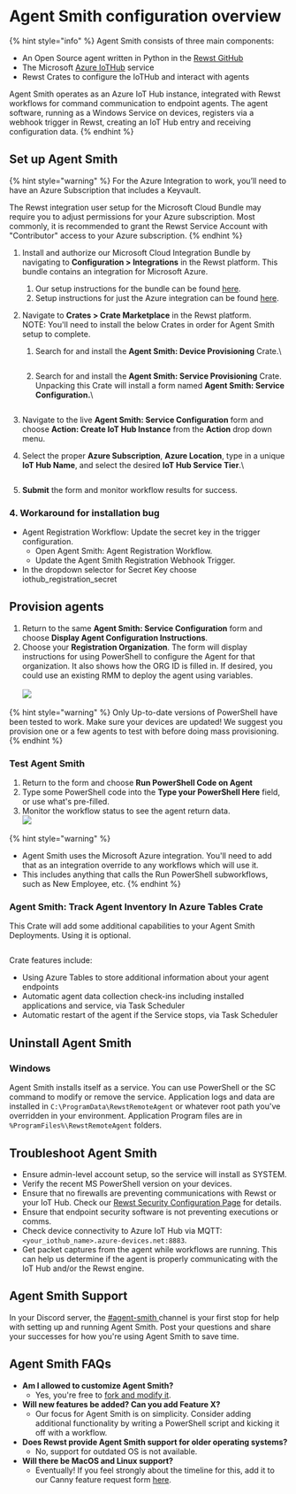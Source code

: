 # Agent Smith configuration overview

{% hint style="info" %}
Agent Smith consists of three main components:

* An Open Source agent written in Python in the [Rewst GitHub](https://github.com/RewstApp/rewst_remote_agent)
* The Microsoft [Azure IoTHub](https://azure.microsoft.com/en-us/products/iot-hub) service
* Rewst Crates to configure the IoTHub and interact with agents

Agent Smith operates as an Azure IoT Hub instance, integrated with Rewst workflows for command communication to endpoint agents. The agent software, running as a Windows Service on devices, registers via a webhook trigger in Rewst, creating an IoT Hub entry and receiving configuration data.
{% endhint %}

## Set up Agent Smith

{% hint style="warning" %}
For the Azure Integration to work, you’ll need to have an Azure Subscription that includes a Keyvault.

The Rewst integration user setup for the Microsoft Cloud Bundle may require you to adjust permissions for your Azure subscription. Most commonly, it is recommended to grant the Rewst Service Account with "Contributor" access to your Azure subscription.
{% endhint %}

1. Install and authorize our Microsoft Cloud Integration Bundle by navigating to **Configuration > Integrations** in the Rewst platform. This bundle contains an integration for Microsoft Azure.&#x20;
   1. Our setup instructions for the bundle can be found [here](https://docs.rewst.help/documentation/integrations/cloud/microsoft-cloud-integration-bundle).&#x20;
   2. Setup instructions for just the Azure integration can be found [here](https://docs.rewst.help/documentation/integrations/cloud/microsoft-cloud-integration-bundle/microsoft-azure/microsoft-azure-integration-setup).&#x20;
2. Navigate to **Crates > Crate Marketplace** in the Rewst platform. \
   NOTE: You'll need to install the below Crates in order for Agent Smith setup to complete.&#x20;
   1.  Search for and install the **Agent Smith: Device Provisioning** Crate.\


       <figure><img src="../../.gitbook/assets/Screenshot 2025-02-07 at 1.35.34 PM.png" alt=""><figcaption></figcaption></figure>
   2.  Search for and install the **Agent Smith: Service Provisioning** Crate. Unpacking this Crate will install a form named **Agent Smith: Service Configuration.**\


       <figure><img src="../../.gitbook/assets/Screenshot 2025-02-07 at 1.36.54 PM.png" alt=""><figcaption></figcaption></figure>
3. Navigate to the live **Agent Smith: Service Configuration** form and choose **Action: Create IoT Hub Instance** from the **Action** drop down menu.
4.  Select the proper **Azure Subscription**, **Azure Location**, type in a unique **IoT Hub Name**, and select the desired **IoT Hub Service Tier**.\




    <figure><img src="../../.gitbook/assets/Screenshot 2025-02-07 at 2.43.55 PM.png" alt=""><figcaption></figcaption></figure>
5. **Submit** the form and monitor workflow results for success.

### 4. Workaround for installation bug

* Agent Registration Workflow: Update the secret key in the trigger configuration.
  * Open Agent Smith: Agent Registration Workflow.
  * Update the Agent Smith Registration Webhook Trigger.
* In the dropdown selector for Secret Key choose iothub\_registration\_secret

## Provision agents

1. Return to the same **Agent Smith: Service Configuration** form and choose **Display Agent Configuration Instructions**.
2. Choose your **Registration Organization**. The form will display instructions for using PowerShell to configure the Agent for that organization. It also shows how the ORG ID is filled in. If desired, you could use an existing RMM to deploy the agent using variables.\
   \
   ![](<../../.gitbook/assets/Screenshot 2025-02-07 at 2.50.37 PM.png>)

{% hint style="warning" %}
Only Up-to-date versions of PowerShell have been tested to work. Make sure your devices are updated! We suggest you provision one or a few agents to test with before doing mass provisioning.
{% endhint %}



### Test Agent Smith

1. Return to the form and choose **Run PowerShell Code on Agent**
2. Type some PowerShell code into the **Type your PowerShell Here** field, or use what's pre-filled.
3. Monitor the workflow status to see the agent return data.\
   ![](<../../.gitbook/assets/Screenshot 2025-02-07 at 2.54.04 PM.png>)

{% hint style="warning" %}
* Agent Smith uses the Microsoft Azure integration. You'll need to add that as an integration override to any workflows which will use it.
* This includes anything that calls the Run PowerShell subworkflows, such as New Employee, etc.
{% endhint %}



### Agent Smith: Track Agent Inventory In Azure Tables Crate

This Crate will add some additional capabilities to your Agent Smith Deployments. Using it is optional.&#x20;

<figure><img src="../../.gitbook/assets/Screenshot 2025-02-07 at 2.57.50 PM.png" alt=""><figcaption></figcaption></figure>

Crate features include:

* Using Azure Tables to store additional information about your agent endpoints
* Automatic agent data collection check-ins including installed applications and service, via Task Scheduler
* Automatic restart of the agent if the Service stops, via Task Scheduler

## Uninstall Agent Smith

### Windows

Agent Smith installs itself as a service. You can use PowerShell or the SC command to modify or remove the service. Application logs and data are installed in `C:\ProgramData\RewstRemoteAgent` or whatever root path you've overridden in your environment. Application Program files are in `%ProgramFiles%\RewstRemoteAgent` folders.

## Troubleshoot Agent Smith

* Ensure admin-level account setup, so the service will install as SYSTEM.
* Verify the recent MS PowerShell version on your devices.
* Ensure that no firewalls are preventing communications with Rewst or your IoT Hub. Check our [Rewst Security Configuration Page](https://docs.rewst.help/security) for details.
* Ensure that endpoint security software is not preventing executions or comms.
* Check device connectivity to Azure IoT Hub via MQTT: `<your_iothub_name>.azure-devices.net:8883`.
* Get packet captures from the agent while workflows are running. This can help us determine if the agent is properly communicating with the IoT Hub and/or the Rewst engine.

## Agent Smith Support

In your Discord server, the [#agent-smith ](https://discord.com/channels/936789089703845988/1184866106482110608)channel is your first stop for help with setting up and running Agent Smith. Post your questions and share your successes for how you're using Agent Smith to save time.

## Agent Smith FAQs&#x20;

* **Am I allowed to customize Agent Smith?**
  * Yes, you're free to [fork and modify it](https://github.com/RewstApp/rewst_remote_agent).
* **Will new features be added? Can you add Feature X?**
  * Our focus for Agent Smith is on simplicity. Consider adding additional functionality by writing a PowerShell script and kicking it off with a workflow.
* **Does Rewst provide Agent Smith support for older operating systems?**
  * No, support for outdated OS is not available.
* **Will there be MacOS and Linux support?**
  * Eventually! If you feel strongly about the timeline for this, add it to our Canny feature request form [here](https://rewst.canny.io/agent-smith).
